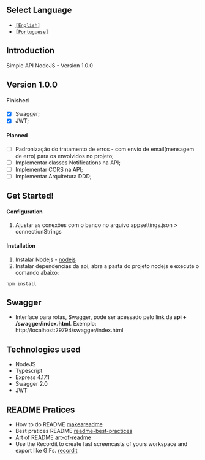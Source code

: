 ## Select Language
- [`[English]`](https://github.com/henriquebsb/api_nodejs/blob/master/README.md)
- [`[Portuguese]`](https://github.com/henriquebsb/api_nodejs/blob/master/README-pt.md)

## Introduction
Simple API NodeJS - Version 1.0.0

## Version 1.0.0
#### Finished
- [x] Swagger;
- [x] JWT;
#### Planned
- [ ] Padronização do tratamento de erros - com envio de email(mensagem de erro) para os envolvidos no projeto;
- [ ] Implementar classes Notifications na API;
- [ ] Implementar CORS na API;
- [ ] Implementar Arquitetura DDD;

## Get Started!
#### Configuration
1. Ajustar as conexões com o banco no arquivo appsettings.json > connectionStrings

#### Installation
1. Instalar Nodejs - [nodejs](https://nodejs.org/en/)
2. Instalar dependencias da api, abra a pasta do projeto nodejs e execute o comando abaixo:
```npm
npm install
```

## Swagger
* Interface para rotas, Swagger, pode ser acessado pelo link da **api + /swagger/index.html**. Exemplo: http://localhost:29794/swagger/index.html
 
## Technologies used
- NodeJS 
- Typescript 
- Express 4.17.1
- Swagger 2.0
- JWT

## README Pratices
 - How to do README [makeareadme](https://www.makeareadme.com/)
 - Best pratices README [readme-best-practices](https://github.com/jehna/readme-best-practices)
 - Art of README [art-of-readme](https://github.com/noffle/art-of-readme/blob/master/README-pt-BR.md)
 - Use the Recordit to create fast screencasts of yours workspace and export like GIFs. [recordit](http://recordit.co/)

